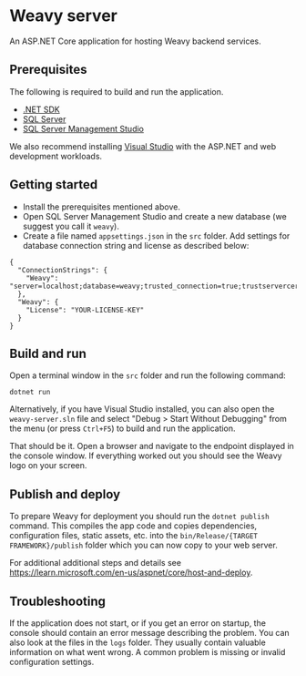 # Weavy server

An ASP.NET Core application for hosting Weavy backend services.

## Prerequisites

The following is required to build and run the application.

* [.NET SDK](https://dotnet.microsoft.com/en-us/download)
* [SQL Server](https://www.microsoft.com/en-us/sql-server/sql-server-downloads)
* [SQL Server Management Studio](https://docs.microsoft.com/en-us/sql/ssms/download-sql-server-management-studio-ssms)

 We also recommend installing [Visual Studio](https://visualstudio.microsoft.com/vs) with the ASP.NET and web development workloads.

## Getting started

* Install the prerequisites mentioned above. 
* Open SQL Server Management Studio and create a new database (we suggest you call it `weavy`).
* Create a file named `appsettings.json` in the `src` folder. Add settings for database connection string and license as described below:

```
{
  "ConnectionStrings": {
    "Weavy": "server=localhost;database=weavy;trusted_connection=true;trustservercertificate=true;"
  },
  "Weavy": {
    "License": "YOUR-LICENSE-KEY"
  }
}
```

## Build and run

Open a terminal window in the `src` folder and run the following command:

`dotnet run`

Alternatively, if you have Visual Studio installed, you can also open the `weavy-server.sln` file and select "Debug > Start Without Debugging" from the menu (or press `Ctrl+F5`) to build and run the application.

That should be it. Open a browser and navigate to the endpoint displayed in the console window. If everything worked out you should see the Weavy logo on your screen.

## Publish and deploy

To prepare Weavy for deployment you should run the `dotnet publish` command.
This compiles the app code and copies dependencies, configuration files, static assets, etc. into the `bin/Release/{TARGET FRAMEWORK}/publish` folder which you can now copy to your web server. 

For additional additional steps and details see https://learn.microsoft.com/en-us/aspnet/core/host-and-deploy.

## Troubleshooting

If the application does not start, or if you get an error on startup, the console should contain an error message describing the problem.
You can also look at the files in the `logs`  folder. They usually contain valuable information on what went wrong. 
A common problem is missing or invalid configuration settings.

 
